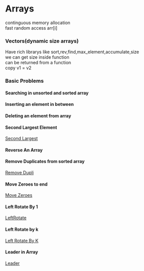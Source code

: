# Arrays

continguous memory allocation <br>
fast random access arr[i]<br>

### Vectors(dynamic size arrays)

Have rich librarys like sort,rev,find,max_element,accumulate,size<br>
we can get size inside function<br>
can be returned from a function<br>
copy v1 = v2 <br>

### Basic Problems

#### Searching in unsorted and sorted array
#### Inserting an element in between 
#### Deleting an element from array
#### Second Largest Element
[Second Largest](Array/SecondLarges.cpp)<br>
#### Reverse An Array
#### Remove Duplicates from sorted array
[Remove Dupli](Array/RemoveDupli.cpp) <br>
#### Move Zeroes to end
[Move Zeroes](Array/MoveZeroesToLast.cpp)<br>
#### Left Rotate By 1
[LeftRotate](Array/LeftRotateBy1.cpp)<br>
#### Left Rotate by k
[Left Rotate By K](Array/LeftRotateByK.cpp)<br>
#### Leader in Array
[Leader](Array/LeadersInArray.cpp)<br>



